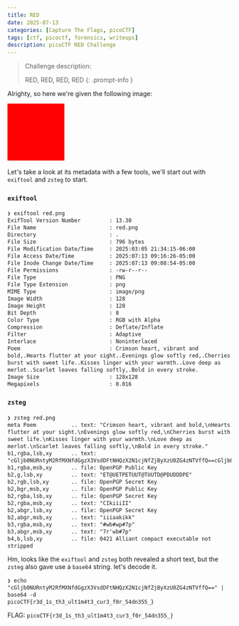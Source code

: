 ```yaml
---
title: RED
date: 2025-07-13
categories: [Capture The Flags, picoCTF]
tags: [ctf, picoctf, forensics, writeups]
description: picoCTF RED Challenge
---
```



> Challenge description:
>
>RED, RED, RED, RED
{: .prompt-info }

Alrighty, so here we're given the following image:

![red](/assets/img/picoctf/red.png)

Let's take a look at its metadata with a few tools, we'll start out with `exiftool` and `zsteg` to start.

### `exiftool`
```terminal
❯ exiftool red.png
ExifTool Version Number         : 13.30
File Name                       : red.png
Directory                       : .
File Size                       : 796 bytes
File Modification Date/Time     : 2025:03:05 21:34:15-06:00
File Access Date/Time           : 2025:07:13 09:16:26-05:00
File Inode Change Date/Time     : 2025:07:13 09:08:54-05:00
File Permissions                : -rw-r--r--
File Type                       : PNG
File Type Extension             : png
MIME Type                       : image/png
Image Width                     : 128
Image Height                    : 128
Bit Depth                       : 8
Color Type                      : RGB with Alpha
Compression                     : Deflate/Inflate
Filter                          : Adaptive
Interlace                       : Noninterlaced
Poem                            : Crimson heart, vibrant and bold,.Hearts flutter at your sight..Evenings glow softly red,.Cherries burst with sweet life..Kisses linger with your warmth..Love deep as merlot..Scarlet leaves falling softly,.Bold in every stroke.
Image Size                      : 128x128
Megapixels                      : 0.016
```

### `zsteg`
```terminal
❯ zsteg red.png
meta Poem           .. text: "Crimson heart, vibrant and bold,\nHearts flutter at your sight.\nEvenings glow softly red,\nCherries burst with sweet life.\nKisses linger with your warmth.\nLove deep as merlot.\nScarlet leaves falling softly,\nBold in every stroke."
b1,rgba,lsb,xy      .. text: "cGljb0NURntyM2RfMXNfdGgzX3VsdDFtNHQzX2N1cjNfZjByXzU0ZG4zNTVffQ==cGljb0NURntyM2RfMXNfdGgzX3VsdDFtNHQzX2N1cjNfZjByXzU0ZG4zNTVffQ==cGljb0NURntyM2RfMXNfdGgzX3VsdDFtNHQzX2N1cjNfZjByXzU0ZG4zNTVffQ==cGljb0NURntyM2RfMXNfdGgzX3VsdDFtNHQzX2N1cjNfZjByXzU0ZG4zNTVffQ=="
b1,rgba,msb,xy      .. file: OpenPGP Public Key
b2,g,lsb,xy         .. text: "ET@UETPETUUT@TUUTD@PDUDDDPE"
b2,rgb,lsb,xy       .. file: OpenPGP Secret Key
b2,bgr,msb,xy       .. file: OpenPGP Public Key
b2,rgba,lsb,xy      .. file: OpenPGP Secret Key
b2,rgba,msb,xy      .. text: "CIkiiiII"
b2,abgr,lsb,xy      .. file: OpenPGP Secret Key
b2,abgr,msb,xy      .. text: "iiiaakikk"
b3,rgba,msb,xy      .. text: "#wb#wp#7p"
b3,abgr,msb,xy      .. text: "7r'wb#7p"
b4,b,lsb,xy         .. file: 0421 Alliant compact executable not stripped
```

Hm, looks like the `exiftool` and `zsteg` both revealed a short text, but the `zsteg` also gave use a `base64` string. let's decode it.

```terminal
❯ echo "cGljb0NURntyM2RfMXNfdGgzX3VsdDFtNHQzX2N1cjNfZjByXzU0ZG4zNTVffQ==" | base64 -d
picoCTF{r3d_1s_th3_ult1m4t3_cur3_f0r_54dn355_}
```

FLAG: `picoCTF{r3d_1s_th3_ult1m4t3_cur3_f0r_54dn355_}`
